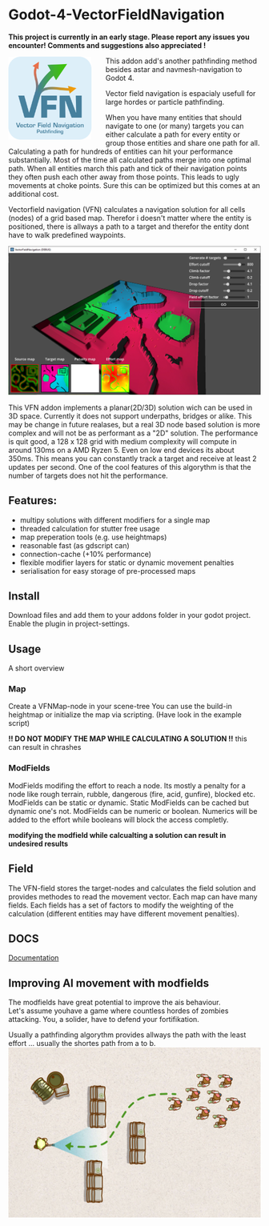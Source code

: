 # Godot-4-VectorFieldNavigation

**This project is currently in an early stage. Please report any issues you encounter! Comments and suggestions also appreciated !**

<img style="width:33%;float:left;margin-right: 2em; vertical-align:top" src="https://github.com/D2klaas/Godot-4-VectorFieldNavigation/blob/main/addons/VectorFieldNavigation/vfn_icon.svg?raw=true"/>

This addon add's another pathfinding method besides astar and navmesh-navigation to Godot 4.

Vector field navigation is espacialy usefull for large hordes or particle pathfinding.

When you have many entities that should navigate to one (or many) targets you can either 
calculate a path for every entity or group those entities and share one path for all.
Calculating a path for hundreds of entities can hit your performance substantially. Most of the time
all calculated paths merge into one optimal path. When all entities march this path and 
tick of their navigation points they often push each other away from those points. This leads to 
ugly movements at choke points. Sure this can be optimized but this comes at an additional
cost.

Vectorfield navigation (VFN) calculates a navigation solution for all cells (nodes) of a grid based
map. Therefor i doesn't matter where the entity is positioned, there is allways a path to a target and
therefor the entity dont have to walk predefined waypoints.

![alt text](https://github.com/D2klaas/Godot-4-VectorFieldNavigation/blob/main/addons/VectorFieldNavigation/examples/screenshot.jpg?raw=true)

This VFN addon implements a planar(2D/3D) solution wich can be used in 3D space. Currently it does not 
support underpaths, bridges or alike. This may be change in future realases, but a real 3D node based 
solution is more complex and will not be as performant as a "2D" solution. The performance is quit good,
a 128 x 128 grid with medium complexity will compute in around 130ms on a AMD Ryzen 5. Even on low end
devices its about 350ms. This means you can constantly track a target and receive at least 2 updates per second.
One of the cool features of this algorythm is that the number of targets does not hit the performance.

## Features:
* multipy solutions with different modifiers for a single map
* threaded calculation for stutter free usage
* map preperation tools (e.g. use heightmaps)
* reasonable fast (as gdscript can)
* connection-cache (+10% performance)
* flexible modifier layers for static or dynamic movement penalties
* serialisation for easy storage of pre-processed maps

## Install
Download files and add them to your addons folder in your godot project.\
Enable the plugin in project-settings.

## Usage
A short overview

### Map
Create a VFNMap-node in your scene-tree
You can use the build-in heightmap or initialize the map via scripting.
(Have look in the example script)

**!! DO NOT MODIFY THE MAP WHILE CALCULATING A SOLUTION !!** this can result in chrashes

### ModFields
ModFields modifing the effort to reach a node. Its mostly a penalty for a node like rough terrain, rubble, dangerous (fire, acid, gunfire), blocked etc.
ModFields can be static or dynamic. Static ModFields can be cached but dynamic one's not.
ModFields can be numeric or boolean. Numerics will be added to the effort while booleans will block the access completly.

**modifying the modfield while calcualting a solution can result in undesired results**

## Field
The VFN-field stores the target-nodes and calculates the field solution and provides methodes to read the movement vector. Each map can have many fields. 
Each fields has a set of factors to modify the weighting of the calculation (different entities may have different movement penalties).

## DOCS

[Documentation](/addons/VectorFieldNavigation/docs/DOCUMENTATION.md)

## Improving AI movement with modfields

The modfields have great potential to improve the ais behaviour.\
Let's assume youhave a game where countless hordes of zombies attacking. You, a solider, have to defend your fortifikation.

Usually a pathfinding algorythm provides allways the path with the least effort ... usually the shortes path from a to b.
![one](/addons/VectorFieldNavigation/docs/ex_spreading_forces_1.jpg)



